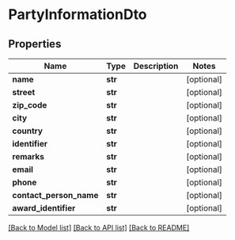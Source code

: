 # PartyInformationDto

## Properties
Name | Type | Description | Notes
------------ | ------------- | ------------- | -------------
**name** | **str** |  | [optional] 
**street** | **str** |  | [optional] 
**zip_code** | **str** |  | [optional] 
**city** | **str** |  | [optional] 
**country** | **str** |  | [optional] 
**identifier** | **str** |  | [optional] 
**remarks** | **str** |  | [optional] 
**email** | **str** |  | [optional] 
**phone** | **str** |  | [optional] 
**contact_person_name** | **str** |  | [optional] 
**award_identifier** | **str** |  | [optional] 

[[Back to Model list]](../README.md#documentation-for-models) [[Back to API list]](../README.md#documentation-for-api-endpoints) [[Back to README]](../README.md)


